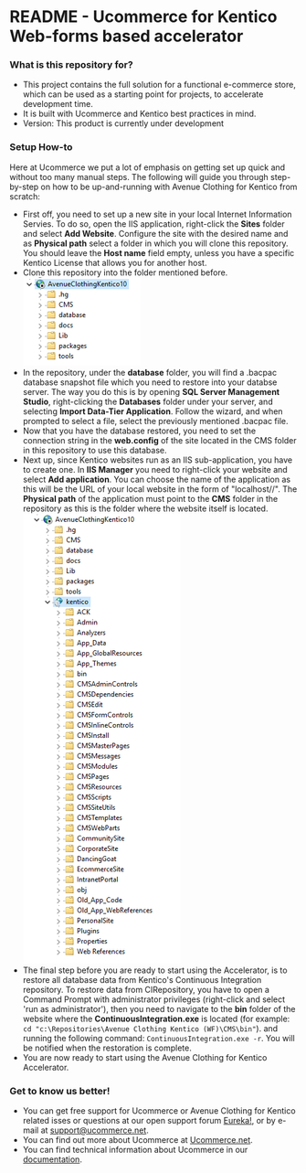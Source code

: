 # README - Ucommerce for Kentico Web-forms based accelerator #

### What is this repository for? ###

* This project contains the full solution for a functional e-commerce store, which can be used as a starting point for projects, to accelerate development time.
* It is built with Ucommerce and Kentico best practices in mind.
* Version: This product is currently under development

### Setup How-to ###
Here at Ucommerce we put a lot of emphasis on getting set up quick and without too many manual steps. The following will guide you through step-by-step on how to be up-and-running with Avenue Clothing for Kentico from scratch:

* First off, you need to set up a new site in your local Internet Information Servies. To do so, open the IIS application, right-click the **Sites** folder and select **Add Website**. Configure the site with the desired name and as **Physical path** select a folder in which you will clone this repository. You should leave the **Host name** field empty, unless you have a specific Kentico License that allows you for another host.
* Clone this repository into the folder mentioned before.
![Website](docs/guide_1.png)
* In the repository, under the **database** folder, you will find a .bacpac database snapshot file which you need to restore into your databse server. The way you do this is by opening **SQL Server Management Studio**, right-clicking the **Databases** folder under your server, and selecting **Import Data-Tier Application**. Follow the wizard, and when prompted to select a file, select the previously mentioned .bacpac file.
* Now that you have the database restored, you need to set the connection string in the **web.config** of the site located in the CMS folder in this repository to use this database.
* Next up, since Kentico websites run as an IIS sub-application, you have to create one. In **IIS Manager** you need to right-click your website and select **Add application**. You can choose the name of the application as this will be the URL of your local website in the form of    "localhost/<application name>/". The **Physical path** of the application must point to the **CMS** folder in the repository as this is the folder where the website itself is located.
![Application](docs/guide_2.png)
* The final step before you are ready to start using the Accelerator, is to restore all database data from Kentico's Continuous Integration repository. To restore data from CIRepository, you have to open a Command Prompt with administrator privileges (right-click and select 'run as administrator'), then you need to navigate to the **bin** folder of the website where the  **ContinuousIntegration.exe** is located (for example: ```cd "c:\Repositories\Avenue Clothing Kentico (WF)\CMS\bin"```). and running the following command: ```ContinuousIntegration.exe -r```. You will be notified when the restoration is complete.
* You are now ready to start using the Avenue Clothing for Kentico Accelerator.

### Get to know us better! ###
* You can get free support for Ucommerce or Avenue Clothing for Kentico related isses or questions at our open support forum [Eureka!](http://eureka.ucommerce.net/#!/), or by e-mail at [support@ucommerce.net](support@ucommerce.net).
* You can find out more about Ucommerce at [Ucommerce.net](http://ucommerce.net).
* You can find technical information about Ucommerce in our [documentation](http://docs.ucommerce.net).